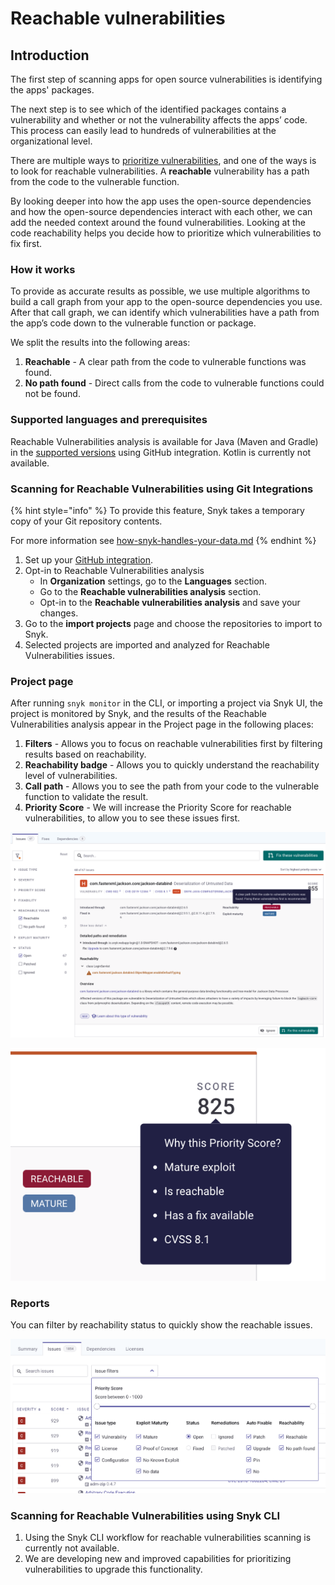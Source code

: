# Reachable vulnerabilities

## Introduction

The first step of scanning apps for open source vulnerabilities is identifying the apps' packages.

The next step is to see which of the identified packages contains a vulnerability and whether or not the vulnerability affects the apps’ code. This process can easily lead to hundreds of vulnerabilities at the organizational level.

There are multiple ways to [prioritize vulnerabilities](https://docs.snyk.io/features/fixing-and-prioritizing-issues/prioritizing-and-managing-issues/evaluating-and-prioritizing-vulnerabilities), and one of the ways is to look for reachable vulnerabilities. A **reachable** vulnerability has a path from the code to the vulnerable function.

By looking deeper into how the app uses the open-source dependencies and how the open-source dependencies interact with each other, we can add the needed context around the found vulnerabilities. Looking at the code reachability helps you decide how to prioritize which vulnerabilities to fix first.

### How it works

To provide as accurate results as possible, we use multiple algorithms to build a call graph from your app to the open-source dependencies you use. After that call graph, we can identify which vulnerabilities have a path from the app’s code down to the vulnerable function or package.

We split the results into the following areas:

1. **Reachable** - A clear path from the code to vulnerable functions was found.&#x20;
2. **No path found** - Direct calls from the code to vulnerable functions could not be found.

### Supported languages and prerequisites

Reachable Vulnerabilities analysis is available for Java (Maven and Gradle) in the [supported versions](https://docs.snyk.io/products/snyk-open-source/language-and-package-manager-support/snyk-for-java-gradle-maven) using GitHub integration. Kotlin is currently not available.

### Scanning for Reachable Vulnerabilities using Git Integrations

{% hint style="info" %}
To provide this feature, Snyk takes a temporary copy of your Git repository contents.

For more information see [how-snyk-handles-your-data.md](../../../more-info/how-snyk-handles-your-data.md "mention")
{% endhint %}

1. Set up your [GitHub integration](https://docs.snyk.io/integrations/git-repository-scm-integrations/github-integration).
2. Opt-in to Reachable Vulnerabilities analysis
   * In **Organization** settings, go to the **Languages** section.
   * Go to the **Reachable vulnerabilities analysis** section.
   * Opt-in to the **Reachable vulnerabilities analysis** and save your changes.
3. Go to the **import projects** page and choose the repositories to import to Snyk.
4. Selected projects are imported and analyzed for Reachable Vulnerabilities issues.

### Project page

After running `snyk monitor` in the CLI, or importing a project via Snyk UI, the project is monitored by Snyk, and the results of the Reachable Vulnerabilities analysis appear in the Project page in the following places:

1. **Filters** - Allows you to focus on reachable vulnerabilities first by filtering results based on reachability.
2. **Reachability badge** - Allows you to quickly understand the reachability level of vulnerabilities.
3. **Call path** - Allows you to see the path from your code to the vulnerable function to validate the result.
4. **Priority Score** - We will increase the Priority Score for reachable vulnerabilities, to allow you to see these issues first.

![Reachability Call Path](<../../../.gitbook/assets/image (70) (2) (2).png>)

![Priorty Score](<../../../.gitbook/assets/image (81) (2).png>)

### Reports

You can filter by reachability status to quickly show the reachable issues.

![](<../../../.gitbook/assets/image (80) (5).png>)

### Scanning for Reachable Vulnerabilities using Snyk CLI

1. Using the Snyk CLI workflow for reachable vulnerabilities scanning is currently not available.
2. We are developing new and improved capabilities for prioritizing vulnerabilities to upgrade this functionality.&#x20;

